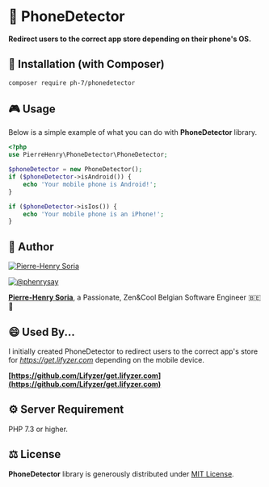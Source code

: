 # 📱 PhoneDetector

**Redirect users to the correct app store depending on their phone's OS.**


## 📓 Installation (with Composer)

```bash
composer require ph-7/phonedetector
```


## 🎮  Usage

Below is a simple example of what you can do with **PhoneDetector** library.

```php
<?php
use PierreHenry\PhoneDetector\PhoneDetector;

$phoneDetector = new PhoneDetector();
if ($phoneDetector->isAndroid()) {
    echo 'Your mobile phone is Android!';
}

if ($phoneDetector->isIos()) {
    echo 'Your mobile phone is an iPhone!';
}
```


## 🚀 Author

[![Pierre-Henry Soria](https://avatars0.githubusercontent.com/u/1325411?s=200)](https://pierrehenry.be "My personal website :-)")

[![@phenrysay][twitter-image]][twitter-url]

**[Pierre-Henry Soria][author-url]**, a Passionate, Zen&Cool Belgian Software Engineer :belgium: :chocolate_bar:


## 😄 Used By...

I initially created PhoneDetector to redirect users to the correct app's store for *https://get.lifyzer.com* depending on the mobile device.

**[https://github.com/Lifyzer/get.lifyzer.com](https://github.com/Lifyzer/get.lifyzer.com)**


## ⚙ Server Requirement

PHP 7.3 or higher.


## ⚖ License

**PhoneDetector** library is generously distributed under [MIT License][license-url].


<!-- GitHub's Markdown reference links -->
[author-url]: https://pierrehenry.be
[license-url]: https://opensource.org/licenses/MIT
[twitter-image]: https://img.shields.io/twitter/url/https/shields.io.svg?style=social
[twitter-url]: https://twitter.com/phenrysay

